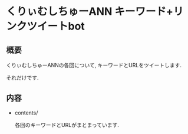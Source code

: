 くりぃむしちゅーANN キーワード+リンクツイートbot
===

## 概要

くりぃむしちゅーANNの各回について, キーワードとURLをツイートします. 

それだけです. 

## 内容

- contents/

  各回のキーワードとURLがまとまっています. 
